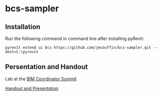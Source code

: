 # bcs-sampler

## Installation

Run the following command in command line after installing pyRevit:

```
pyrevit extend ui bcs https://github.com/jmcouffin/bcs-sampler.git --dest=C:\pyrevit
```

## Persentation and Handout

Lab at the [BIM Coordinator Summit ](https://www.bimcoordinatorsummit.net/event-details/bim-coordinators-summit-2023)

[Handout and Presentation](https://sumptuous-rhubarb-de0.notion.site/BCS-2023-pyRevit-84ff1e7a80b5472289fd37c2df579acf?pvs=4)
